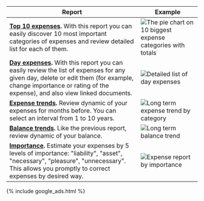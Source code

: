 Report | Example
------------ | -------------
**[Top 10 expenses](https://dvmorozov.github.io/expenses/how-to-find-top-10-expenses).** With this report you can easily discover 10 most important categories of expenses and review detailed list for each of them. | ![The pie chart on 10 biggest expense categories with totals](https://dvmorozov.github.io/expenses/assets/images/2015-07-04_09h55_07.png)
**[Day expenses](https://dvmorozov.github.io/expenses/how-to-view-day-expenses).** With this report you can easily review the list of expenses for any given day, delete or edit them (for example, change importance or rating of the expense), and also view linked documents. | ![Detailed list of day expenses](https://dvmorozov.github.io/expenses/assets/images/2015-10-22_16h00_56.png)
**[Expense trends](https://dvmorozov.github.io/expenses/how-to-view-expense-trends).** Review dynamic of your expenses for months before. You can select an interval from 1 to 10 years. | ![Long term expense trend by category](https://dvmorozov.github.io/expenses/assets/images/2015-07-04_12h05_24.png)
**[Balance trends](https://dvmorozov.github.io/expenses/how-to-view-balance-trends).** Like the previous report,  review dynamic of your balance. | ![Long term balance trend](https://dvmorozov.github.io/expenses/assets/images/2015-07-04_10h06_50.png)
**[Importance](https://dvmorozov.github.io/expenses/how-to-view-report-on-importance).** Estimate your expenses by 5 levels of importance: "liability", "asset", "necessary", "pleasure", "unnecessary". This allows you promptly to correct expenses by desired way. | ![Expense report by importance](https://dvmorozov.github.io/expenses/assets/images/2015-10-20_21h33_22.png)

{% include google_ads.html %}
